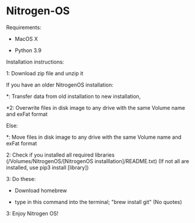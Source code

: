 # Nitrogen-OS
Requirements:

- MacOS X

- Python 3.9

Installation instructions:

1: Download zip file and unzip it

If you have an older NitrogenOS installation:

*: Transfer data from old installation to new installation,

*2: Overwrite files in disk image to any drive with the same Volume name and exFat format

Else:

*: Move files in disk image to any drive with the same Volume name and exFat format

2: Check if you installed all required libraries (/Volumes/NitrogenOS/[NitrogenOS installlation]/README.txt) (If not all are installed, use pip3 install [library])

3: Do these:

- Download homebrew

- type in this command into the terminal; "brew install git" (No quotes)

3: Enjoy Nitrogen OS!
